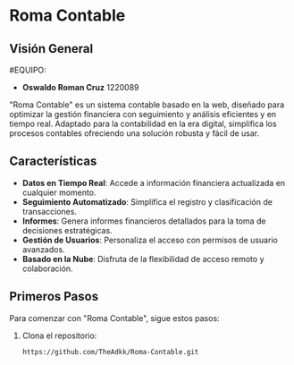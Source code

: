 # Roma Contable

## Visión General

#EQUIPO:
- **Oswaldo Roman Cruz**            1220089


"Roma Contable" es un sistema contable basado en la web, diseñado para optimizar la gestión financiera con seguimiento y análisis eficientes y en tiempo real. Adaptado para la contabilidad en la era digital, simplifica los procesos contables ofreciendo una solución robusta y fácil de usar.

## Características

- **Datos en Tiempo Real**: Accede a información financiera actualizada en cualquier momento.
- **Seguimiento Automatizado**: Simplifica el registro y clasificación de transacciones.
- **Informes**: Genera informes financieros detallados para la toma de decisiones estratégicas.
- **Gestión de Usuarios**: Personaliza el acceso con permisos de usuario avanzados.
- **Basado en la Nube**: Disfruta de la flexibilidad de acceso remoto y colaboración.

## Primeros Pasos

Para comenzar con "Roma Contable", sigue estos pasos:

1. Clona el repositorio:
   ```sh
   https://github.com/TheAdkk/Roma-Contable.git
